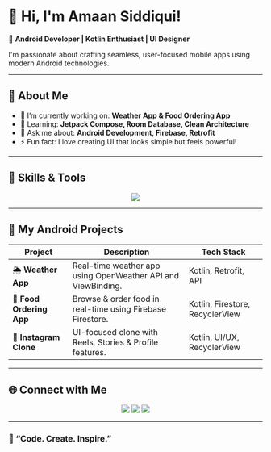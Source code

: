 # 👋 Hi, I'm Amaan Siddiqui!

🎯 **Android Developer | Kotlin Enthusiast | UI Designer**

I'm passionate about crafting seamless, user-focused mobile apps using modern Android technologies.

---

## 🚀 About Me
- 🔭 I’m currently working on: **Weather App & Food Ordering App**
- 🌱 Learning: **Jetpack Compose, Room Database, Clean Architecture**
- 💬 Ask me about: **Android Development, Firebase, Retrofit**
- ⚡ Fun fact: I love creating UI that looks simple but feels powerful!

---

## 🧠 Skills & Tools
<p align="center">
  <img src="https://skillicons.dev/icons?i=kotlin,androidstudio,firebase,github,git,postman,vscode,figma,html,css" />
</p>

---

## 📱 My Android Projects
| Project | Description | Tech Stack |
|----------|--------------|-------------|
| 🌦️ **Weather App** | Real-time weather app using OpenWeather API and ViewBinding. | Kotlin, Retrofit, API |
| 🍔 **Food Ordering App** | Browse & order food in real-time using Firebase Firestore. | Kotlin, Firestore, RecyclerView |
| 📸 **Instagram Clone** | UI-focused clone with Reels, Stories & Profile features. | Kotlin, UI/UX, RecyclerView |

---

## 🌐 Connect with Me
<p align="center">
  <a href="https://www.linkedin.com/in/amaan-qazi-1ab250317"><img src="https://img.shields.io/badge/LinkedIn-0077B5?logo=linkedin&logoColor=white" /></a>
  <a href="https://github.com/AmaanSiddiqui11"><img src="https://img.shields.io/badge/GitHub-100000?logo=github&logoColor=white" /></a>
  <a href="mailto:qaziamaan67@gmail.com"><img src="https://img.shields.io/badge/Email-D14836?logo=gmail&logoColor=white" /></a>
</p>

---

### 🖤 “Code. Create. Inspire.”

